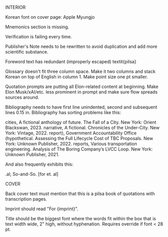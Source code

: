 INTERIOR

Korean font on cover page: Apple Myungjo

Mnemonics section is missing.

Verification is failing every time.

Publisher's Note needs to be rewritten to avoid duplication and add more scientific substance. 

Foreword text has redundant (improperly escaped) textit{pilsa}

Glossary doesn't fit three column space.  Make it two columns and stack Korean on top of English in column 1.  Make point size one pt smaller.

Quotation prompts are putting all Elon-related content at beginning.  Make Elon Musk/xAI/etc. less prominent in prompt and make sure flow spreads sources around.

Bibliography needs to have first line unindented, second and subsequent lines 0.15 in.
Bibliography has sorting problems like this:

cities, A fictional anthology of future. The Fall of a City. New York:
Orient Blackswan, 2023.
narrative, A fictional. Chronicles of the Under-City. New York: Vintage,
2022.
report), Government Accountability Office (hypothetical. Assessing the
Full Lifecycle Cost of TBC Proposals. New York: Unknown Publisher,
2022.
reports, Various transportation engineering. Analysis of The Boring
Company’s LVCC Loop. New York: Unknown Publisher, 2021.

And also frequently exhibits this:

.al, So-and-So. [for et. al]

COVER

Back cover text must mention that this is a pilsa book of quotations with transcription pages.

Imprint should read "For {imprint}".

Title should be the biggest font where the words fit within the box that is text width wide, 2" high, without hyphenation.  Requires override if font < 28 pt.